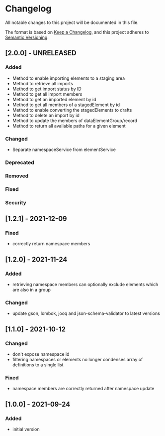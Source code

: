 # Changelog
All notable changes to this project will be documented in this file.

The format is based on [Keep a Changelog](https://keepachangelog.com/en/1.0.0/),
and this project adheres to [Semantic Versioning](https://semver.org/spec/v2.0.0.html).

## [2.0.0] - UNRELEASED
### Added
- Method to enable importing elements to a staging area
- Method to retrieve all imports
- Method to get import status by ID
- Method to get all import members
- Method to get an imported element by id
- Method to get all members of a stagedElement by id
- Method to enable converting the stagedElements to drafts
- Method to delete an import by id
- Method to update the members of dataElementGroup/record
- Method to return all available paths for a given element
### Changed
- Separate namespaceService from elementService
### Deprecated
### Removed
### Fixed
### Security

## [1.2.1] - 2021-12-09
### Fixed
- correctly return namespace members

## [1.2.0] - 2021-11-24
### Added
- retrieving namespace members can optionally exclude elements which are also in a group
### Changed
- update gson, lombok, jooq and json-schema-validator to latest versions

## [1.1.0] - 2021-10-12
### Changed
- don't expose namespace id
- filtering namespaces or elements no longer condenses array of definitions to a single list
### Fixed
- namespace members are correctly returned after namespace update

## [1.0.0] - 2021-09-24
### Added
- initial version
